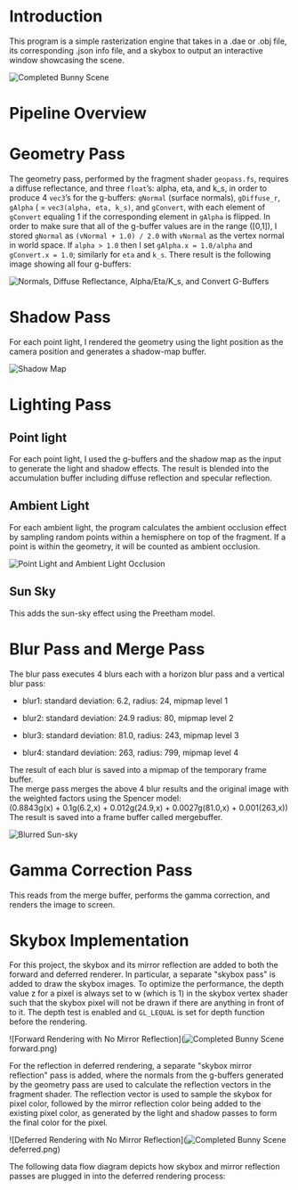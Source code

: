 # Introduction

This program is a simple rasterization engine that takes in a .dae or .obj file, its corresponding .json info file, and a skybox to output an interactive window showcasing the scene.

![Completed Bunny Scene](readme_refs/bunny.png)

# Pipeline Overview


# Geometry Pass

The geometry pass, performed by the fragment shader
<span>`geopass.fs`</span>, requires a diffuse reflectance, and three
<span>`float`</span>’s: alpha, eta, and k\_s, in order to produce 4
<span>`vec3`</span>’s for the g-buffers: <span>`gNormal`</span> (surface
normals), <span>`gDiffuse_r`</span>, <span>`gAlpha`</span> ( =
<span>`vec3(alpha, eta, k_s)`</span>, and <span>`gConvert`</span>, with
each element of <span>`gConvert`</span> equaling 1 if the corresponding
element in <span>`gAlpha`</span> is flipped. In order to make sure that
all of the g-buffer values are in the range \([0,1]\), I stored
<span>`gNormal`</span> as <span>`(vNormal + 1.0) / 2.0`</span> with
<span>`vNormal`</span> as the vertex normal in world space. If
<span>`alpha > 1.0`</span> then I set `gAlpha.x = 1.0/alpha` and
`gConvert.x = 1.0`; similarly for <span>`eta`</span> and
<span>`k_s`</span>. There result is the following image showing all four
g-buffers:

![Normals, Diffuse Reflectance, Alpha/Eta/K\_s, and Convert
G-Buffers](readme_refs/gbuffers.png)

# Shadow Pass

For each point light, I rendered the geometry using the light position
as the camera position and generates a shadow-map buffer.

![Shadow Map](readme_refs/shadowmap.png)

# Lighting Pass

## Point light

For each point light, I used the g-buffers and the shadow map as the
input to generate the light and shadow effects. The result is blended
into the accumulation buffer including diffuse reflection and specular
reflection.

## Ambient Light

For each ambient light, the program calculates the ambient occlusion
effect by sampling random points within a hemisphere on top of the
fragment. If a point is within the geometry, it will be counted as
ambient occlusion.

![Point Light and Ambient Light Occlusion](readme_refs/ambientocclusion.png)

## Sun Sky

This adds the sun-sky effect using the Preetham model.

# Blur Pass and Merge Pass

The blur pass executes 4 blurs each with a horizon blur pass and a
vertical blur pass:

  - blur1: standard deviation: 6.2, radius: 24, mipmap level 1

  - blur2: standard deviation: 24.9 radius: 80, mipmap level 2

  - blur3: standard deviation: 81.0, radius: 243, mipmap level 3

  - blur4: standard deviation: 263, radius: 799, mipmap level 4

The result of each blur is saved into a mipmap of the temporary frame
buffer.  
The merge pass merges the above 4 blur results and the original image
with the weighted factors using the Spencer model:  
\(0.8843g(x) + 0.1g(6.2,x) + 0.012g(24.9,x) + 0.0027g(81.0,x) + 0.001(263,x)\)  
The result is saved into a frame buffer called mergebuffer.

![Blurred Sun-sky](readme_refs/blur.png)

# Gamma Correction Pass

This reads from the merge buffer, performs the gamma correction, and
renders the image to screen.

# Skybox Implementation

For this project, the skybox and its mirror reflection are added to both
the forward and deferred renderer. In particular, a separate "skybox
pass" is added to draw the skybox images. To optimize the performance,
the depth value z for a pixel is always set to w (which is 1) in the
skybox vertex shader such that the skybox pixel will not be drawn if
there are anything in front of to it. The depth test is enabled and
`GL_LEQUAL` is set for depth function before the rendering.

![Forward Rendering with No Mirror Reflection](![Completed Bunny Scene](readme_refs/bunny.png)forward.png)

For the reflection in deferred rendering, a separate "skybox mirror
reflection" pass is added, where the normals from the g-buffers
generated by the geometry pass are used to calculate the reflection
vectors in the fragment shader. The reflection vector is used to sample
the skybox for pixel color, followed by the mirror reflection color
being added to the existing pixel color, as generated by the light and
shadow passes to form the final color for the pixel.

![Deferred Rendering with No Mirror Reflection](![Completed Bunny Scene](readme_refs/bunny.png)deferred.png)

The following data flow diagram depicts how skybox and mirror reflection
passes are plugged in into the deferred rendering process:


